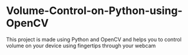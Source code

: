# Volume-Control-on-Python-using-OpenCV
This project is made using Python and OpenCV and helps you to control volume on your device using fingertips through your webcam
